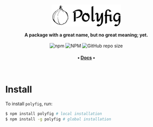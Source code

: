 <p align="center"><img src="./img/logo.png" height="69"></p>
<p align="center">
<b>A package with a great name, but no great meaning; yet.</b>
<br />
<br />
<img alt="npm" src="https://img.shields.io/npm/v/polyfig?color=%23301934">
<img alt="NPM" src="https://img.shields.io/npm/l/polyfig?color=%23301934">
<img alt="GitHub repo size" src="https://img.shields.io/github/repo-size/JamieSlome/polyfig?color=%23301934">

<h4 align="center"><b>
• <a href="https://jamieslome.github.io/polyfig/">Docs</a> •
</b></h4>
</p>

<br />

# Install

To install `polyfig`, run:

```bash
$ npm install polyfig # local installation
$ npm install -g polyfig # global installation
```
